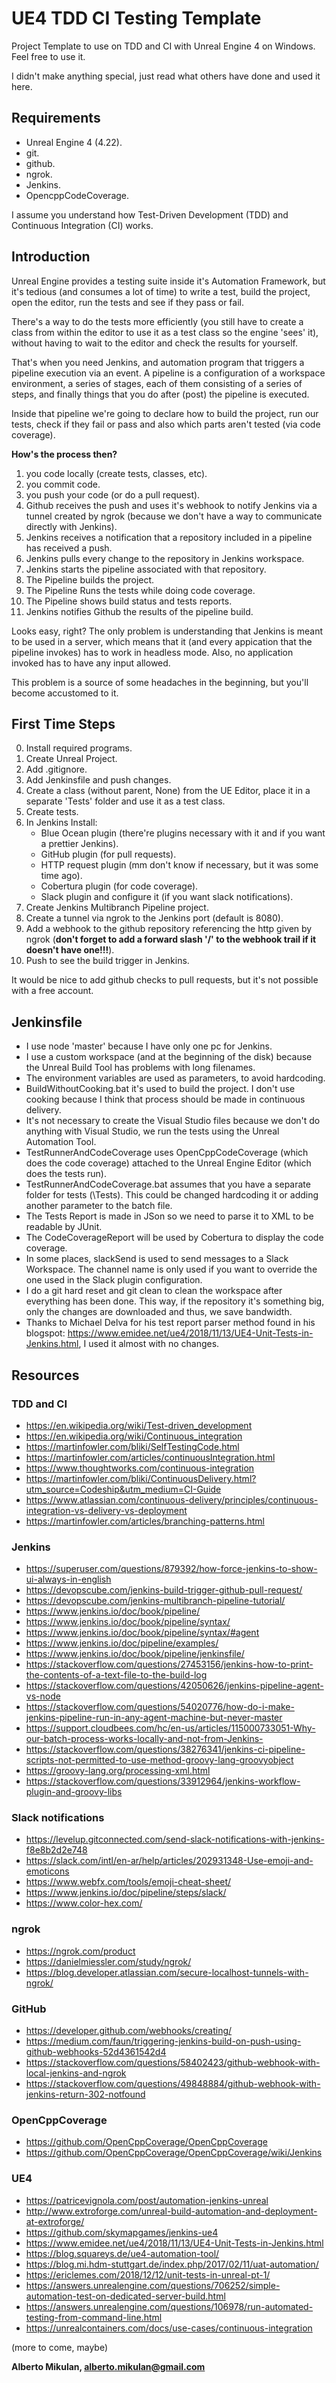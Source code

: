 # UE4 TDD CI Testing Template

Project Template to use on TDD and CI with Unreal Engine 4 on Windows.
Feel free to use it.

I didn't make anything special, just read what others have done and used it here.

## **Requirements**

- Unreal Engine 4 (4.22).
- git.
- github.
- ngrok.
- Jenkins.
- OpencppCodeCoverage.

I assume you understand how Test-Driven Development (TDD) and Continuous Integration (CI) works.

## **Introduction**

Unreal Engine provides a testing suite inside it's Automation Framework, but it's tedious (and consumes a lot of time) to write a test, build the project, open the editor, run the tests and see if they pass or fail.

There's a way to do the tests more efficiently (you still have to create a class from within the editor to use it as a test class so the engine 'sees' it), without having to wait to the editor and check the results for yourself.

That's when you need Jenkins, and automation program that triggers a pipeline execution via an event.
A pipeline is a configuration of a workspace environment, a series of stages, each of them consisting of a series of steps, and finally things that you do after (post) the pipeline is executed.

Inside that pipeline we're going to declare how to build the project, run our tests, check if they fail or pass and also which parts aren't tested (via code coverage).

**How's the process then?**

1) you code locally (create tests, classes, etc).
2) you commit code.
3) you push your code (or do a pull request).
4) Github receives the push and uses it's webhook to notify Jenkins via a tunnel created by ngrok (because we don't have a way to communicate directly with Jenkins).
5) Jenkins receives a notification that a repository included in a pipeline has received a push.
6) Jenkins pulls every change to the repository in Jenkins workspace.
7) Jenkins starts the pipeline associated with that repository.
8) The Pipeline builds the project.
9) The Pipeline Runs the tests while doing code coverage.
10) The Pipeline shows build status and tests reports.
11) Jenkins notifies Github the results of the pipeline build.

Looks easy, right? The only problem is understanding that Jenkins is meant to be used in a server, which means that it (and every appication that the pipeline invokes) has to work in headless mode. Also, no application invoked has to have any input allowed.

This problem is a source of some headaches in the beginning, but you'll become accustomed to it.

## **First Time Steps**

0) Install required programs.
1) Create Unreal Project.
2) Add .gitignore.
3) Add Jenkinsfile and push changes.
4) Create a class (without parent, None) from the UE Editor, place it in a separate 'Tests' folder and use it as a test class.
5) Create tests.
6) In Jenkins Install:
      - Blue Ocean plugin (there're plugins necessary with it and if you want a prettier Jenkins).
      - GitHub plugin (for pull requests).
      - HTTP request plugin (mm don't know if necessary, but it was some time ago).
      - Cobertura plugin (for code coverage).
      - Slack plugin and configure it (if you want slack notifications).
7) Create Jenkins Multibranch Pipeline project.
8) Create a tunnel via ngrok to the Jenkins port (default is 8080).
9) Add a webhook to the github repository referencing the http given by ngrok (**don't forget to add a forward slash '/' to the webhook trail if it doesn't have one!!!**).
10) Push to see the build trigger in Jenkins.

It would be nice to add github checks to pull requests, but it's not possible with a free account.

## **Jenkinsfile**

- I use node 'master' because I have only one pc for Jenkins.
- I use a custom workspace (and at the beginning of the disk) because the Unreal Build Tool has problems with long filenames.
- The environment variables are used as parameters, to avoid hardcoding.
- BuildWithoutCooking.bat it's used to build the project. I don't use cooking because I think that process should be made in continuous delivery.
- It's not necessary to create the Visual Studio files because we don't do anything with Visual Studio, we run the tests using the Unreal Automation Tool.
- TestRunnerAndCodeCoverage uses OpenCppCodeCoverage (which does the code coverage) attached to the Unreal Engine Editor (which does the tests run).
- TestRunnerAndCodeCoverage.bat assumes that you have a separate folder for tests (\Tests). This could be changed hardcoding it or adding another parameter to the batch file.
- The Tests Report is made in JSon so we need to parse it to XML to be readable by JUnit.
- The CodeCoverageReport will be used by Cobertura to display the code coverage.
- In some places, slackSend is used to send messages to a Slack Workspace. The channel name is only used if you want to override the one used in the Slack plugin configuration.
- I do a git hard reset and git clean to clean the workspace after everything has been done. This way, if the repository it's something big, only the changes are downloaded and thus, we save bandwidth.
- Thanks to Michael Delva for his test report parser method found in his blogspot: https://www.emidee.net/ue4/2018/11/13/UE4-Unit-Tests-in-Jenkins.html, I used it almost with no changes.

## **Resources**

### TDD and CI

- https://en.wikipedia.org/wiki/Test-driven_development
- https://en.wikipedia.org/wiki/Continuous_integration
- https://martinfowler.com/bliki/SelfTestingCode.html
- https://martinfowler.com/articles/continuousIntegration.html
- https://www.thoughtworks.com/continuous-integration
- https://martinfowler.com/bliki/ContinuousDelivery.html?utm_source=Codeship&utm_medium=CI-Guide
- https://www.atlassian.com/continuous-delivery/principles/continuous-integration-vs-delivery-vs-deployment
- https://martinfowler.com/articles/branching-patterns.html

### Jenkins

- https://superuser.com/questions/879392/how-force-jenkins-to-show-ui-always-in-english
- https://devopscube.com/jenkins-build-trigger-github-pull-request/
- https://devopscube.com/jenkins-multibranch-pipeline-tutorial/
- https://www.jenkins.io/doc/book/pipeline/
- https://www.jenkins.io/doc/book/pipeline/syntax/
- https://www.jenkins.io/doc/book/pipeline/syntax/#agent
- https://www.jenkins.io/doc/pipeline/examples/
- https://www.jenkins.io/doc/book/pipeline/jenkinsfile/
- https://stackoverflow.com/questions/27453156/jenkins-how-to-print-the-contents-of-a-text-file-to-the-build-log
- https://stackoverflow.com/questions/42050626/jenkins-pipeline-agent-vs-node
- https://stackoverflow.com/questions/54020776/how-do-i-make-jenkins-pipeline-run-in-any-agent-machine-but-never-master
- https://support.cloudbees.com/hc/en-us/articles/115000733051-Why-our-batch-process-works-locally-and-not-from-Jenkins-
- https://stackoverflow.com/questions/38276341/jenkins-ci-pipeline-scripts-not-permitted-to-use-method-groovy-lang-groovyobject
- https://groovy-lang.org/processing-xml.html
- https://stackoverflow.com/questions/33912964/jenkins-workflow-plugin-and-groovy-libs

### Slack notifications

- https://levelup.gitconnected.com/send-slack-notifications-with-jenkins-f8e8b2d2e748
- https://slack.com/intl/en-ar/help/articles/202931348-Use-emoji-and-emoticons
- https://www.webfx.com/tools/emoji-cheat-sheet/
- https://www.jenkins.io/doc/pipeline/steps/slack/
- https://www.color-hex.com/

### ngrok

- https://ngrok.com/product
- https://danielmiessler.com/study/ngrok/
- https://blog.developer.atlassian.com/secure-localhost-tunnels-with-ngrok/

### GitHub

- https://developer.github.com/webhooks/creating/
- https://medium.com/faun/triggering-jenkins-build-on-push-using-github-webhooks-52d4361542d4
- https://stackoverflow.com/questions/58402423/github-webhook-with-local-jenkins-and-ngrok
- https://stackoverflow.com/questions/49848884/github-webhook-with-jenkins-return-302-notfound

### OpenCppCoverage

- https://github.com/OpenCppCoverage/OpenCppCoverage
- https://github.com/OpenCppCoverage/OpenCppCoverage/wiki/Jenkins

### UE4

- https://patricevignola.com/post/automation-jenkins-unreal
- http://www.extroforge.com/unreal-build-automation-and-deployment-at-extroforge/
- https://github.com/skymapgames/jenkins-ue4
- https://www.emidee.net/ue4/2018/11/13/UE4-Unit-Tests-in-Jenkins.html
- https://blog.squareys.de/ue4-automation-tool/
- https://blog.mi.hdm-stuttgart.de/index.php/2017/02/11/uat-automation/
- https://ericlemes.com/2018/12/12/unit-tests-in-unreal-pt-1/
- https://answers.unrealengine.com/questions/706252/simple-automation-test-on-dedicated-server-build.html
- https://answers.unrealengine.com/questions/106978/run-automated-testing-from-command-line.html
- https://unrealcontainers.com/docs/use-cases/continuous-integration

(more to come, maybe)

**Alberto Mikulan, alberto.mikulan@gmail.com**
